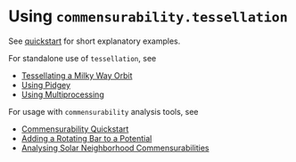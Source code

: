 # Using `commensurability.tessellation`

See [quickstart](quickstart.md) for short explanatory examples.

For standalone use of `tessellation`, see

- [Tessellating a Milky Way Orbit](tessellation/mw_orbit.md)
- [Using Pidgey](tessellation/pidgey.md)
- [Using Multiprocessing](tessellation/multiprocessing.md)

For usage with `commensurability` analysis tools, see

- [Commensurability Quickstart](../../analysis/quickstart.md)
- [Adding a Rotating Bar to a Potential](analysis/rotating_bar.md)
- [Analysing Solar Neighborhood Commensurabilities](analysis/solar_neighborhood.md)
